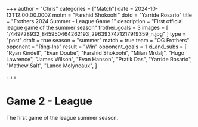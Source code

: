 +++
author = "Chris"
categories = ["Match"]
date = 2024-10-13T12:00:00.000Z
motm = "Farshid Shokoohi"
dotd = "Yarride Rosario"
title = "Frothers 2024 Summer - League Game 1"
description = "First official league game of the summer season"
frother_goals = 3
images = [ "/449728932_845950464262193_2963937471217919359_n.jpg" ]
type = "post"
draft = true
season = "summer"
match = true
team = "OG Frothers"
opponent = "Ring-Ins"
result = "Win"
opponent_goals = 1
xi_and_subs = [
  "Ryan Kindell",
  "Evan Doube",
  "Farshid Shokoohi",
  "Milan Mrdalj",
  "Hugo Lawrence",
  "James Wilson",
  "Evan Hanson",
  "Pratik Das",
  "Yarride Rosario",
  "Mathew Salt",
  "Lance Molyneaux",
]

+++

# Game 2 - League

The first game of the league summer season.